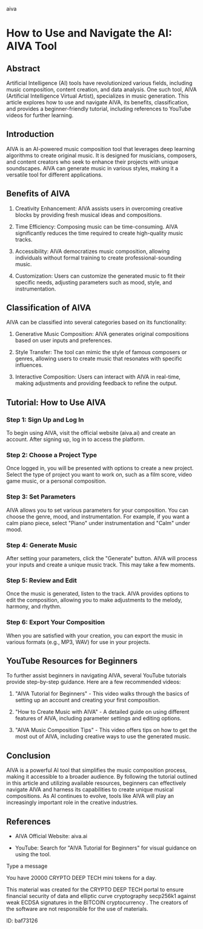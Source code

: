 aiva
# How to Use and Navigate the AI: AIVA Tool



## Abstract



Artificial Intelligence (AI) tools have revolutionized various fields, including music composition, content creation, and data analysis. One such tool, AIVA (Artificial Intelligence Virtual Artist), specializes in music generation. This article explores how to use and navigate AIVA, its benefits, classification, and provides a beginner-friendly tutorial, including references to YouTube videos for further learning.



## Introduction



AIVA is an AI-powered music composition tool that leverages deep learning algorithms to create original music. It is designed for musicians, composers, and content creators who seek to enhance their projects with unique soundscapes. AIVA can generate music in various styles, making it a versatile tool for different applications.



## Benefits of AIVA



1. Creativity Enhancement: AIVA assists users in overcoming creative blocks by providing fresh musical ideas and compositions.

2. Time Efficiency: Composing music can be time-consuming. AIVA significantly reduces the time required to create high-quality music tracks.

3. Accessibility: AIVA democratizes music composition, allowing individuals without formal training to create professional-sounding music.

4. Customization: Users can customize the generated music to fit their specific needs, adjusting parameters such as mood, style, and instrumentation.



## Classification of AIVA



AIVA can be classified into several categories based on its functionality:



1. Generative Music Composition: AIVA generates original compositions based on user inputs and preferences.

2. Style Transfer: The tool can mimic the style of famous composers or genres, allowing users to create music that resonates with specific influences.

3. Interactive Composition: Users can interact with AIVA in real-time, making adjustments and providing feedback to refine the output.



## Tutorial: How to Use AIVA



### Step 1: Sign Up and Log In



To begin using AIVA, visit the official website (aiva.ai) and create an account. After signing up, log in to access the platform.



### Step 2: Choose a Project Type



Once logged in, you will be presented with options to create a new project. Select the type of project you want to work on, such as a film score, video game music, or a personal composition.



### Step 3: Set Parameters



AIVA allows you to set various parameters for your composition. You can choose the genre, mood, and instrumentation. For example, if you want a calm piano piece, select "Piano" under instrumentation and "Calm" under mood.



### Step 4: Generate Music



After setting your parameters, click the "Generate" button. AIVA will process your inputs and create a unique music track. This may take a few moments.



### Step 5: Review and Edit



Once the music is generated, listen to the track. AIVA provides options to edit the composition, allowing you to make adjustments to the melody, harmony, and rhythm.



### Step 6: Export Your Composition



When you are satisfied with your creation, you can export the music in various formats (e.g., MP3, WAV) for use in your projects.



## YouTube Resources for Beginners



To further assist beginners in navigating AIVA, several YouTube tutorials provide step-by-step guidance. Here are a few recommended videos:



1. "AIVA Tutorial for Beginners" - This video walks through the basics of setting up an account and creating your first composition.

2. "How to Create Music with AIVA" - A detailed guide on using different features of AIVA, including parameter settings and editing options.

3. "AIVA Music Composition Tips" - This video offers tips on how to get the most out of AIVA, including creative ways to use the generated music.



## Conclusion



AIVA is a powerful AI tool that simplifies the music composition process, making it accessible to a broader audience. By following the tutorial outlined in this article and utilizing available resources, beginners can effectively navigate AIVA and harness its capabilities to create unique musical compositions. As AI continues to evolve, tools like AIVA will play an increasingly important role in the creative industries.



## References



- AIVA Official Website: aiva.ai

- YouTube: Search for "AIVA Tutorial for Beginners" for visual guidance on using the tool.



Type a message

You have 20000 CRYPTO DEEP TECH mini tokens for a day.


This material was created for the  CRYPTO DEEP TECH portal  to ensure financial security of data and elliptic curve cryptography  secp256k1 against weak ECDSA  signatures   in the  BITCOIN cryptocurrency . The creators of the software are not responsible for the use of materials.

 ID: baf73126
